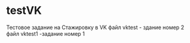 # testVK
Тестовое задание на Стажировку в VK
файл vktest - здание номер 2
файл vktest1 -задание номер 1
